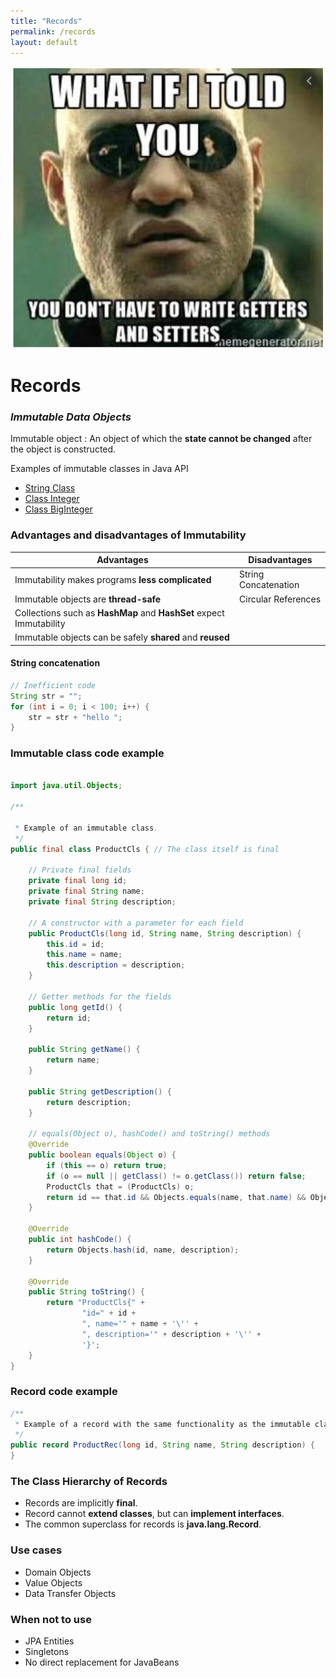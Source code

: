 ```yaml
---
title: "Records"
permalink: /records 
layout: default
---
```

![Morfeo](images/records.png)

# Records

### *Immutable Data Objects*

Immutable object
: An object of which the **state cannot be changed** after the object is constructed.

Examples of immutable classes in Java API

- [String Class](https://docs.oracle.com/en/java/javase/17/docs/api/java.base/java/lang/String.html)
- [Class Integer](https://docs.oracle.com/en/java/javase/17/docs/api/java.base/java/lang/Integer.html)
- [Class BigInteger](https://docs.oracle.com/en/java/javase/17/docs/api/java.base/java/math/BigInteger.html)

### Advantages and disadvantages of Immutability

| Advantages                                                          | Disadvantages        |
|---------------------------------------------------------------------|----------------------|
| Immutability makes programs **less complicated**                    | String Concatenation |
| Immutable objects are **thread-safe**                               | Circular References  |
| Collections such as **HashMap** and **HashSet** expect Immutability |                      |
| Immutable objects can be safely **shared** and **reused**           |                      |

#### String concatenation

```java
// Inefficient code
String str = "";
for (int i = 0; i < 100; i++) {
    str = str + "hello ";
}
```

### Immutable class code example

```java

import java.util.Objects;

/**

 * Example of an immutable class.
 */
public final class ProductCls { // The class itself is final

    // Private final fields
    private final long id;
    private final String name;
    private final String description;

    // A constructor with a parameter for each field
    public ProductCls(long id, String name, String description) {
        this.id = id;
        this.name = name;
        this.description = description;
    }

    // Getter methods for the fields
    public long getId() {
        return id;
    }

    public String getName() {
        return name;
    }

    public String getDescription() {
        return description;
    }

    // equals(Object o), hashCode() and toString() methods
    @Override
    public boolean equals(Object o) {
        if (this == o) return true;
        if (o == null || getClass() != o.getClass()) return false;
        ProductCls that = (ProductCls) o;
        return id == that.id && Objects.equals(name, that.name) && Objects.equals(description, that.description);
    }

    @Override
    public int hashCode() {
        return Objects.hash(id, name, description);
    }

    @Override
    public String toString() {
        return "ProductCls{" +
                "id=" + id +
                ", name='" + name + '\'' +
                ", description='" + description + '\'' +
                '}';
    }
}

```
### Record code example

```java
/**
 * Example of a record with the same functionality as the immutable class {@link ProductCls}
 */
public record ProductRec(long id, String name, String description) {
}
```

### The Class Hierarchy of Records

- Records are implicitly **final**.
- Record cannot **extend classes**, but can **implement interfaces**.
- The common superclass for records is **java.lang.Record**.

### Use cases

- Domain Objects
- Value Objects
- Data Transfer Objects

### When not to use

- JPA Entities
- Singletons
- No direct replacement for JavaBeans
